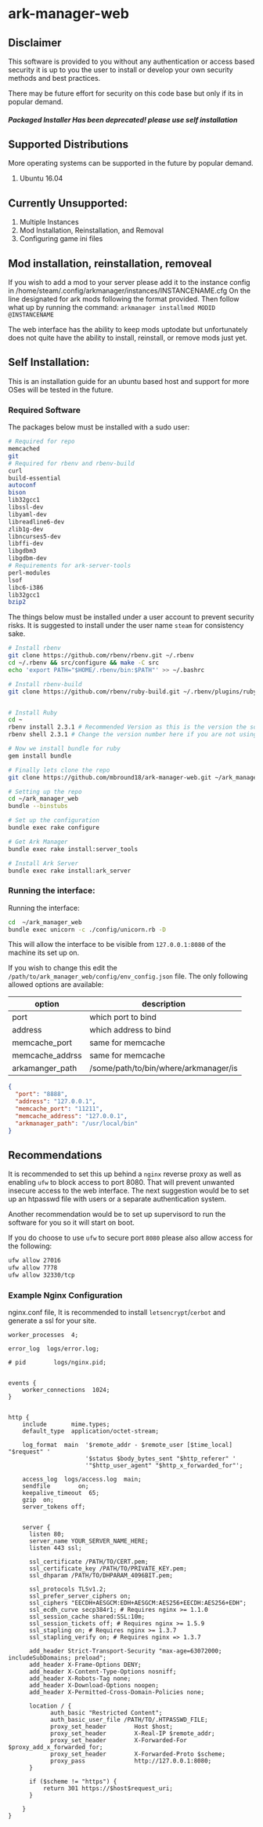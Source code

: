 # ark-manager-web

## Disclaimer

This software is provided to you without any authentication or access based security
it is up to you the user to install or develop your own security methods and best practices.

There may be future effort for security on this code base but only if its in popular demand.

##### Packaged Installer Has been deprecated! please use self installation

## Supported Distributions
More operating systems can be supported in the future by popular demand.

 1. Ubuntu 16.04  
 
 
## Currently Unsupported:
 1. Multiple Instances
 2. Mod Installation, Reinstallation, and Removal
 3. Configuring game ini files

## Mod installation, reinstallation, removeal
If you wish to add a mod to your server please add it to the instance config in /home/steam/.config/arkmanager/instances/INSTANCENAME.cfg
On the line designated for ark mods following the format provided. Then follow what up by running the command: `arkmanager installmod MODID @INSTANCENAME`

The web interface has the ability to keep mods uptodate but unfortunately does not quite have the ability to install, reinstall, or remove mods just yet.

## Self Installation:
This is an installation guide for an ubuntu based host and support for more OSes will 
be tested in the future.

### Required Software
The packages below must be installed with a sudo user:
```bash
# Required for repo
memcached
git
# Required for rbenv and rbenv-build
curl
build-essential
autoconf 
bison 
lib32gcc1
libssl-dev 
libyaml-dev 
libreadline6-dev 
zlib1g-dev 
libncurses5-dev 
libffi-dev 
libgdbm3 
libgdbm-dev
# Requirements for ark-server-tools
perl-modules
lsof
libc6-i386
lib32gcc1
bzip2

```
The things below must be installed under a user account to prevent security
risks. It is suggested to install under the user name `steam` for consistency
sake.
```bash
# Install rbenv
git clone https://github.com/rbenv/rbenv.git ~/.rbenv
cd ~/.rbenv && src/configure && make -C src
echo 'export PATH="$HOME/.rbenv/bin:$PATH"' >> ~/.bashrc

# Install rbenv-build
git clone https://github.com/rbenv/ruby-build.git ~/.rbenv/plugins/ruby-build


# Install Ruby
cd ~
rbenv install 2.3.1 # Recommended Version as this is the version the source is based on 
rbenv shell 2.3.1 # Change the version number here if you are not using the recommended version

# Now we install bundle for ruby
gem install bundle

# Finally lets clone the repo
git clone https://github.com/mbround18/ark-manager-web.git ~/ark_manager_web

# Setting up the repo
cd ~/ark_manager_web
bundle --binstubs

# Set up the configuration
bundle exec rake configure

# Get Ark Manager
bundle exec rake install:server_tools

# Install Ark Server
bundle exec rake install:ark_server
```
### Running the interface:
Running the interface:
```bash
cd  ~/ark_manager_web
bundle exec unicorn -c ./config/unicorn.rb -D
```
This will allow the interface to be visible from `127.0.0.1:8080` of the machine its set up on.

If you wish to change this edit the `/path/to/ark_manager_web/config/env_config.json` file.
The only following allowed options are available:

| option  | description |
|---------|-------------|
| port    | which port to bind    |
| address | which address to bind |
| memcache_port | same for memcache |
| memcache_addrss | same for memcache |
| arkamanger_path | /some/path/to/bin/where/arkmanager/is |

```json
{
  "port": "8888",
  "address": "127.0.0.1",
  "memcache_port": "11211",
  "memcache_address": "127.0.0.1",
  "arkmanager_path": "/usr/local/bin"
}
```

## Recommendations
It is recommended to set this up behind a `nginx` reverse proxy as well as enabling `ufw` to block
access to port 8080. That will prevent unwanted insecure access to the web interface. The next
suggestion would be to set up an htpasswd file with users or a separate authentication system.

Another recommendation would be to set up supervisord to run the software for you so it will start on boot.

If you do choose to use `ufw` to secure port `8080` please also allow access for the following:
```bash
ufw allow 27016
ufw allow 7778
ufw allow 32330/tcp
```

### Example Nginx Configuration
nginx.conf file, It is recommended to install `letsencrypt`/`cerbot` and generate a ssl for your site.
```
worker_processes  4;

error_log  logs/error.log;

# pid        logs/nginx.pid;


events {
    worker_connections  1024;
}


http {
    include       mime.types;
    default_type  application/octet-stream;
    
    log_format  main  '$remote_addr - $remote_user [$time_local] "$request" '
                      '$status $body_bytes_sent "$http_referer" '
                      '"$http_user_agent" "$http_x_forwarded_for"';

    access_log  logs/access.log  main;
    sendfile        on;
    keepalive_timeout  65;
    gzip  on;
    server_tokens off;


    server {
      listen 80;
      server_name YOUR_SERVER_NAME_HERE;
      listen 443 ssl;

      ssl_certificate /PATH/TO/CERT.pem;
      ssl_certificate_key /PATH/TO/PRIVATE_KEY.pem;
      ssl_dhparam /PATH/TO/DHPARAM_4096BIT.pem;      

      ssl_protocols TLSv1.2;
      ssl_prefer_server_ciphers on;
      ssl_ciphers "EECDH+AESGCM:EDH+AESGCM:AES256+EECDH:AES256+EDH";
      ssl_ecdh_curve secp384r1; # Requires nginx >= 1.1.0
      ssl_session_cache shared:SSL:10m;
      ssl_session_tickets off; # Requires nginx >= 1.5.9
      ssl_stapling on; # Requires nginx >= 1.3.7
      ssl_stapling_verify on; # Requires nginx => 1.3.7

      add_header Strict-Transport-Security "max-age=63072000; includeSubDomains; preload";
      add_header X-Frame-Options DENY;
      add_header X-Content-Type-Options nosniff;
      add_header X-Robots-Tag none;
      add_header X-Download-Options noopen;
      add_header X-Permitted-Cross-Domain-Policies none;

      location / {
            auth_basic "Restricted Content";
            auth_basic_user_file /PATH/TO/.HTPASSWD_FILE;
	        proxy_set_header        Host $host;
	        proxy_set_header        X-Real-IP $remote_addr;
	        proxy_set_header        X-Forwarded-For $proxy_add_x_forwarded_for;
	        proxy_set_header        X-Forwarded-Proto $scheme;
            proxy_pass              http://127.0.0.1:8080;
      }

      if ($scheme != "https") {
          return 301 https://$host$request_uri;
      }

    }     
}
```
